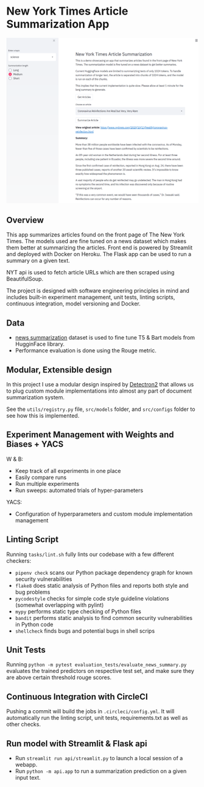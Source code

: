 # New York Times Article Summarization App 

![](outputs/nyt-summarization-screenshot.png)

## Overview

This app summarizes articles found on the front page of The New York Times. The models used are fine tuned on a news dataset which makes them better at summarizing the articles. Front end is powered by Streamlit and deployed with Docker on Heroku. The Flask app can be used to run a summary on a given text.

NYT api is used to fetch article URLs which are then scraped using BeautifulSoup.

The project is designed with software engineering principles in mind and includes built-in experiment management, unit tests, linting scripts, continuous integration, model versioning and Docker. 

## Data

- [news summarization](https://www.kaggle.com/sunnysai12345/news-summary) dataset is used to fine tune T5 & Bart models from HugginFace library.
- Performance evaluation is done using the Rouge metric.

## Modular, Extensible design 

In this project I use a modular design inspired by [Detectron2](https://github.com/facebookresearch/detectron2) that allows us to plug custom module implementations into almost any part of document summarization system. 

See the `utils/registry.py` file, `src/models` folder, and `src/configs` folder to see how this is implemented. 

## Experiment Management with Weights and Biases + YACS

W & B:

- Keep track of all experiments in one place
- Easily compare runs
- Run multiple experiments
- Run sweeps: automated trials of hyper-parameters

YACS:

- Configuration of hyperparameters and custom module implementation management

## Linting Script

Running `tasks/lint.sh` fully lints our codebase with a few different checkers:

- `pipenv check` scans our Python package dependency graph for known security vulnerabilities
- `flake8` does static analysis of Python files and reports both style and bug problems
- `pycodestyle` checks for simple code style guideline violations (somewhat overlapping with pylint)
- `mypy` performs static type checking of Python files
- `bandit` performs static analysis to find common security vulnerabilities in Python code
- `shellcheck` finds bugs and potential bugs in shell scrips

## Unit Tests

Running `python -m pytest evaluation_tests/evaluate_news_summary.py` evaluates the trained predictors on respective test set, and make sure they are above certain threshold rouge scores.

## Continuous Integration with CircleCI

Pushing a commit will build the jobs in `.circleci/config.yml`. It will automatically run the linting script, unit tests, requirements.txt as well as other checks. 

## Run model with Streamlit & Flask api

- Run `streamlit run api/streamlit.py` to launch a local session of a webapp.
- Run `python -m api.app` to run a summarization prediction on a given input text.
